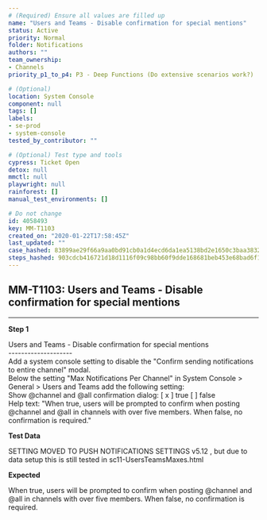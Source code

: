 ```yaml
---
# (Required) Ensure all values are filled up
name: "Users and Teams - Disable confirmation for special mentions"
status: Active
priority: Normal
folder: Notifications
authors: ""
team_ownership:
- Channels
priority_p1_to_p4: P3 - Deep Functions (Do extensive scenarios work?)

# (Optional)
location: System Console
component: null
tags: []
labels:
- se-prod
- system-console
tested_by_contributor: ""

# (Optional) Test type and tools
cypress: Ticket Open
detox: null
mmctl: null
playwright: null
rainforest: []
manual_test_environments: []

# Do not change
id: 4058493
key: MM-T1103
created_on: "2020-01-22T17:58:45Z"
last_updated: ""
case_hashed: 83899ae29f66a9aa0bd91cb0a1d4ecd6da1ea5138bd2e1650c3baa383223841313f7cadb6b33f9679fd0fdb8bc45877a
steps_hashed: 903cdcb416721d18d1116f09c98bb60f9dde168681beb453e68bad6f11299e580db4da3ee86f5c2aa5cfa2dcde585071
---
```


<!-- (Auto-generated) Based on frontmatter's "key" and "name" -->

## MM-T1103: Users and Teams - Disable confirmation for special mentions

---

**Step 1**

Users and Teams - Disable confirmation for special mentions\
\--------------------\
Add a system console setting to disable the "Confirm sending notifications to entire channel" modal.\
Below the setting "Max Notifications Per Channel" in System Console > General > Users and Teams add the following setting:\
Show @channel and @all confirmation dialog: \[ x ] true \[ ] false\
Help text: "When true, users will be prompted to confirm when posting @channel and @all in channels with over five members. When false, no confirmation is required."

**Test Data**

SETTING MOVED TO PUSH NOTIFICATIONS SETTINGS v5.12 , but due to data setup this is still tested in sc11-UsersTeamsMaxes.html

**Expected**

When true, users will be prompted to confirm when posting @channel and @all in channels with over five members. When false, no confirmation is required.

